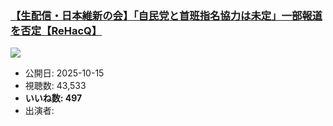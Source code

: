 ### [【生配信・日本維新の会】「自民党と首班指名協力は未定」一部報道を否定【ReHacQ】](https://www.youtube.com/watch?v=esRZN0NSU1k)
[![](https://img.youtube.com/vi/esRZN0NSU1k/sddefault.jpg)](https://www.youtube.com/watch?v=esRZN0NSU1k)
-   公開日: 2025-10-15
-   視聴数: 43,533
-   **いいね数: 497**
-   出演者: 
